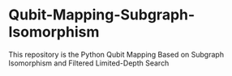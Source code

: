 # Qubit-Mapping-Subgraph-Isomorphism
 This repository is the Python Qubit Mapping Based on Subgraph Isomorphism and Filtered Limited-Depth Search
